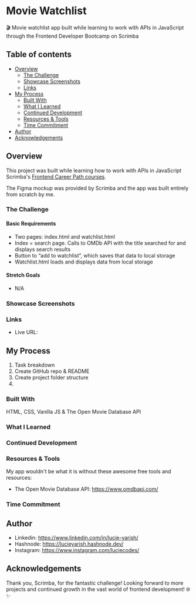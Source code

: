 # Movie Watchlist

🎬 Movie watchlist app built while learning to work with APIs in JavaScript through the Frontend Developer Bootcamp on Scrimba

## Table of contents

- [Overview](#overview)
  - [The Challenge](#the-challenge)
  - [Showcase Screenshots](#showcase-screenshots)
  - [Links](#links)
- [My Process](#my-process)
  - [Built With](#built-with)
  - [What I Learned](#what-i-learned)
  - [Continued Development](#continued-development)
  - [Resources & Tools](#resources-and-tools)
  - [Time Commitment](#time-commitment)
- [Author](#author)
- [Acknowledgements](#acknowledgements)

## Overview

This project was built while learning how to work with APIs in JavaScript Scrimba's [Frontend Career Path courses](https://scrimba.com/learn/frontend).

The Figma mockup was provided by Scrimba and the app was built entirely from scratch by me.

### The Challenge

#### Basic Requirements

- Two pages: index.html and watchlist.html
- Index = search page. Calls to OMDb API with the title searched for and displays search results
- Button to “add to watchlist”, which saves that data to local storage
- Watchlist.html loads and displays data from local storage

#### Stretch Goals

- N/A

### Showcase Screenshots

### Links

- Live URL: 

## My Process

1. Task breakdown
2. Create GitHub repo & README
3. Create project folder structure
4.

### Built With

HTML, CSS, Vanilla JS & The Open Movie Database API

### What I Learned

### Continued Development

### Resources & Tools

My app wouldn't be what it is without these awesome free tools and resources:
- The Open Movie Database API: https://www.omdbapi.com/

### Time Commitment

## Author

- Linkedin: https://www.linkedin.com/in/lucie-yarish/
- Hashnode: https://lucieyarish.hashnode.dev/
- Instagram: https://www.instagram.com/luciecodes/

## Acknowledgements

Thank you, Scrimba, for the fantastic challenge! Looking forward to more projects and continued growth in the vast world of frontend development! 🌐✨
